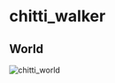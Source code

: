 # chitti_walker
## World
![chitti_world](https://user-images.githubusercontent.com/90351952/205808714-5ad166c2-5d55-4b58-90d7-a903dda867af.jpg)
